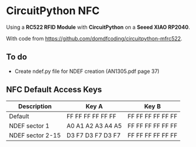 # CircuitPython NFC

Using a **RC522 RFID Module** with **CircuitPython** on a **Seeed XIAO RP2040**.

With code from <https://github.com/domdfcoding/circuitpython-mfrc522>.

## To do

- Create ndef.py file for NDEF creation (AN1305.pdf page 37)

## NFC Default Access Keys

| Description      | Key A             | Key B             |
| ---------------- | ----------------- | ----------------- |
| Default          | FF FF FF FF FF FF | FF FF FF FF FF FF |
| NDEF sector 1    | A0 A1 A2 A3 A4 A5 | FF FF FF FF FF FF |
| NDEF sector 2-15 | D3 F7 D3 F7 D3 F7 | FF FF FF FF FF FF |
